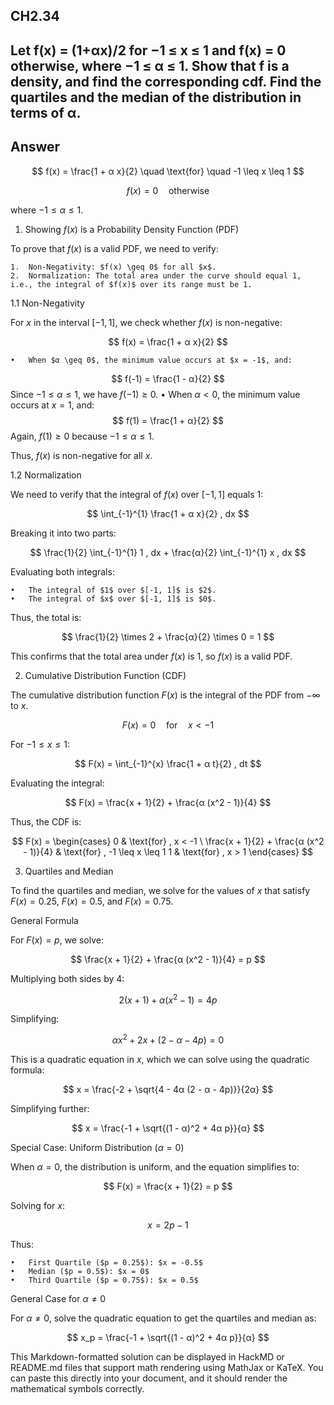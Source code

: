 ## CH2.34
## Let f(x) = (1+αx)/2 for −1 ≤ x ≤ 1 and f(x) = 0 otherwise, where −1 ≤ α ≤ 1. Show that f is a density, and find the corresponding cdf. Find the quartiles and the median of the distribution in terms of α.

## Answer 

$$
f(x) = \frac{1 + α x}{2} \quad \text{for} \quad -1 \leq x \leq 1
$$

$$
f(x) = 0 \quad \text{otherwise}
$$

where $-1 \leq α \leq 1$.

1. Showing $f(x)$ is a Probability Density Function (PDF)

To prove that $f(x)$ is a valid PDF, we need to verify:

	1.	Non-Negativity: $f(x) \geq 0$ for all $x$.
	2.	Normalization: The total area under the curve should equal 1, i.e., the integral of $f(x)$ over its range must be 1.

1.1 Non-Negativity

For $x$ in the interval $[-1, 1]$, we check whether $f(x)$ is non-negative:

$$
f(x) = \frac{1 + α x}{2}
$$

	•	When $α \geq 0$, the minimum value occurs at $x = -1$, and:
$$
f(-1) = \frac{1 - α}{2}
$$
Since $-1 \leq α \leq 1$, we have $f(-1) \geq 0$.
	•	When $α < 0$, the minimum value occurs at $x = 1$, and:
$$
f(1) = \frac{1 + α}{2}
$$
Again, $f(1) \geq 0$ because $-1 \leq α \leq 1$.

Thus, $f(x)$ is non-negative for all $x$.

1.2 Normalization

We need to verify that the integral of $f(x)$ over $[-1, 1]$ equals 1:

$$
\int_{-1}^{1} \frac{1 + α x}{2} , dx
$$

Breaking it into two parts:

$$
\frac{1}{2} \int_{-1}^{1} 1 , dx + \frac{α}{2} \int_{-1}^{1} x , dx
$$

Evaluating both integrals:

	•	The integral of $1$ over $[-1, 1]$ is $2$.
	•	The integral of $x$ over $[-1, 1]$ is $0$.

Thus, the total is:

$$
\frac{1}{2} \times 2 + \frac{α}{2} \times 0 = 1
$$

This confirms that the total area under $f(x)$ is 1, so $f(x)$ is a valid PDF.

2. Cumulative Distribution Function (CDF)

The cumulative distribution function $F(x)$ is the integral of the PDF from $-\infty$ to $x$.

$$
F(x) = 0 \quad \text{for} \quad x < -1
$$

For $-1 \leq x \leq 1$:

$$
F(x) = \int_{-1}^{x} \frac{1 + α t}{2} , dt
$$

Evaluating the integral:

$$
F(x) = \frac{x + 1}{2} + \frac{α (x^2 - 1)}{4}
$$

Thus, the CDF is:

$$
F(x) =
\begin{cases}
0 & \text{for} , x < -1 \
\frac{x + 1}{2} + \frac{α (x^2 - 1)}{4} & \text{for} , -1 \leq x \leq 1 
1 & \text{for} , x > 1
\end{cases}
$$

3. Quartiles and Median

To find the quartiles and median, we solve for the values of $x$ that satisfy $F(x) = 0.25$, $F(x) = 0.5$, and $F(x) = 0.75$.

General Formula

For $F(x) = p$, we solve:

$$
\frac{x + 1}{2} + \frac{α (x^2 - 1)}{4} = p
$$

Multiplying both sides by 4:

$$
2(x + 1) + α (x^2 - 1) = 4p
$$

Simplifying:

$$
α x^2 + 2x + (2 - α - 4p) = 0
$$

This is a quadratic equation in $x$, which we can solve using the quadratic formula:

$$
x = \frac{-2 + \sqrt{4 - 4α (2 - α - 4p)}}{2α}
$$

Simplifying further:

$$
x = \frac{-1 + \sqrt{(1 - α)^2 + 4α p}}{α}
$$

Special Case: Uniform Distribution ($α = 0$)

When $α = 0$, the distribution is uniform, and the equation simplifies to:

$$
F(x) = \frac{x + 1}{2} = p
$$

Solving for $x$:

$$
x = 2p - 1
$$

Thus:

	•	First Quartile ($p = 0.25$): $x = -0.5$
	•	Median ($p = 0.5$): $x = 0$
	•	Third Quartile ($p = 0.75$): $x = 0.5$

General Case for $α \neq 0$

For $α \neq 0$, solve the quadratic equation to get the quartiles and median as:

$$
x_p = \frac{-1 + \sqrt{(1 - α)^2 + 4α p}}{α}
$$

This Markdown-formatted solution can be displayed in HackMD or README.md files that support math rendering using MathJax or KaTeX. You can paste this directly into your document, and it should render the mathematical symbols correctly.
